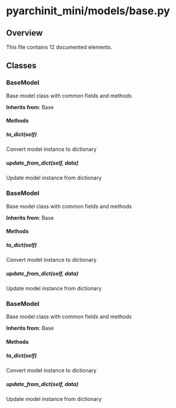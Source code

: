 # pyarchinit_mini/models/base.py

## Overview

This file contains 12 documented elements.

## Classes

### BaseModel

Base model class with common fields and methods

**Inherits from**: Base

#### Methods

##### to_dict(self)

Convert model instance to dictionary

##### update_from_dict(self, data)

Update model instance from dictionary

### BaseModel

Base model class with common fields and methods

**Inherits from**: Base

#### Methods

##### to_dict(self)

Convert model instance to dictionary

##### update_from_dict(self, data)

Update model instance from dictionary

### BaseModel

Base model class with common fields and methods

**Inherits from**: Base

#### Methods

##### to_dict(self)

Convert model instance to dictionary

##### update_from_dict(self, data)

Update model instance from dictionary

